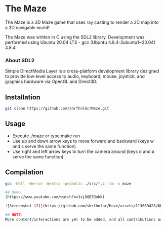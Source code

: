 # The Maze

The Maze is a 3D Maze game that uses ray casting to render a 2D map into a 3D navigable world!

The Maze was written in C using the SDL2 library. Development was performed using Ubuntu 20.04 LTS - gcc (Ubuntu 4.8.4-2ubuntu1~20.04) 4.8.4

### About SDL2 

Simple DirectMedia Layer is a cross-platform development library designed to provide low-level access to audio, keyboard, mouse, joystick, and graphics hardware via OpenGL and Direct3D.

## Installation 
```sh
git clone https://github.com/shrfhnlbr/Maze.git
```
## Usage 
* Execute ./maze or type make run 
* Use up and down arrow keys to move forward and backward (keys w and s serve the same function)
* Use right and left arrow keys to turn the camera around (keys d and a serve the same function)

## Compilation
```sh
gcc -Wall -Werror -Wextra -pedantic ./src/*.c -lm -o maze

## Demo
(https://www.youtube.com/watch?v=1vjDGEZQohk)

![Screenshot (2)](https://github.com/shrfhnlbr/Maze/assets/113669428/6b9c79e7-113b-4a1b-ba76-c32a86130e00)

## NOTE:
More content/interactions are yet to be added, and all contributions are greatly welcome.
